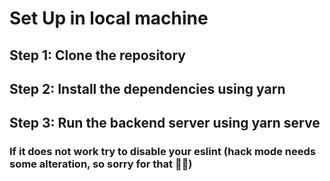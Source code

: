 # Set Up in local machine

## Step 1: Clone the repository
## Step 2: Install the dependencies using yarn
## Step 3: Run the backend server using yarn serve

### If it does not work try to disable your eslint (hack mode needs some alteration, so sorry for that 😵‍💫)
